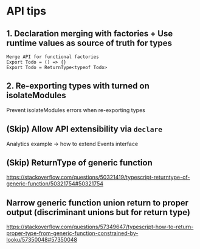 # API tips

## 1. Declaration merging with factories + Use runtime values as source of truth for types

```
Merge API for functional factories
Export Todo = () => {}
Export Todo = ReturnType<typeof Todo>
```

## 2. Re-exporting types with turned on isolateModules

Prevent isolateModules errors when re-exporting types

## (Skip) Allow API extensibility via `declare`

Analytics example -> how to extend Events interface

## (Skip) ReturnType of generic function

https://stackoverflow.com/questions/50321419/typescript-returntype-of-generic-function/50321754#50321754

## Narrow generic function union return to proper output (discriminant unions but for return type)

https://stackoverflow.com/questions/57349647/typescript-how-to-return-proper-type-from-generic-function-constrained-by-looku/57350048#57350048
